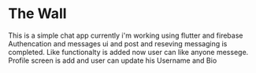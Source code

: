 # The Wall 
This is a simple chat app currently i'm working using flutter and firebase Authencation and messages ui and post and reseving messaging is completed.
Like functionalty is added now user can like anyone messege.
Profile screen is add and user can update his Username and Bio 